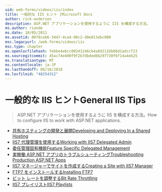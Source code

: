 ```yaml
---
uid: web-forms/videos/iis/index
title: 一般的な IIS ヒント |Microsoft Docs
author: rick-anderson
description: ASP.NET アプリケーションを使用するように IIS を構成する方法。
ms.author: riande
ms.date: 10/05/2011
ms.assetid: 0078ceb6-3447-4ce4-90c2-d0e013ebc000
msc.legacyurl: /web-forms/videos/iis
msc.type: chapter
ms.openlocfilehash: febbe4e6cc00241246cb4a8d212bb86d1adccf23
ms.sourcegitcommit: 45ac74e400f9f2b7dbded66297730f6f14a4eb25
ms.translationtype: MT
ms.contentlocale: ja-JP
ms.lasthandoff: 08/16/2018
ms.locfileid: "48254312"
---
```

<a name="general-iis-tips"></a><span data-ttu-id="aafda-103">一般的な IIS ヒント</span><span class="sxs-lookup"><span data-stu-id="aafda-103">General IIS Tips</span></span>
====================
> <span data-ttu-id="aafda-104">ASP.NET アプリケーションを使用するように IIS を構成する方法。</span><span class="sxs-lookup"><span data-stu-id="aafda-104">How to configure IIS to work with ASP.NET applications.</span></span>


- [<span data-ttu-id="aafda-105">共有ホスティングの開発と展開</span><span class="sxs-lookup"><span data-stu-id="aafda-105">Developing and Deploying In a Shared Hosting</span></span>](developing-and-deploying-in-a-shared-hosting.md)
- [<span data-ttu-id="aafda-106">IIS7 代理管理を使用する</span><span class="sxs-lookup"><span data-stu-id="aafda-106">Working with IIS7 Delegated Admin</span></span>](working-with-iis7-deligated-admin.md)
- [<span data-ttu-id="aafda-107">委任管理固有機能</span><span class="sxs-lookup"><span data-stu-id="aafda-107">Feature Specific Delegated Management</span></span>](feature-specific-delegated-management.md)
- [<span data-ttu-id="aafda-108">実稼働 ASP.NET アプリのトラブルシューティング</span><span class="sxs-lookup"><span data-stu-id="aafda-108">Troubleshooting Production ASP.NET Apps</span></span>](troubleshooting-production-aspnet-apps.md)
- [<span data-ttu-id="aafda-109">IIS7 マネージャーでサイトを作成する</span><span class="sxs-lookup"><span data-stu-id="aafda-109">Creating a Site with IIS7 Manager</span></span>](creating-a-site-with-iis7-manager.md)
- [<span data-ttu-id="aafda-110">FTP7 をインストールする</span><span class="sxs-lookup"><span data-stu-id="aafda-110">Installing FTP7</span></span>](installing-ftp7.md)
- [<span data-ttu-id="aafda-111">ビット レートを調整する</span><span class="sxs-lookup"><span data-stu-id="aafda-111">Bit Rate Throttling</span></span>](bit-rate-throttling.md)
- [<span data-ttu-id="aafda-112">IIS7 プレイリスト</span><span class="sxs-lookup"><span data-stu-id="aafda-112">IIS7 Playlists</span></span>](iis7-playlists.md)
